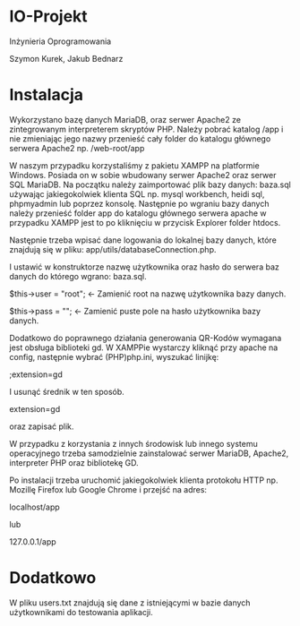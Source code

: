 # IO-Projekt
Inżynieria Oprogramowania


Szymon Kurek, Jakub Bednarz

# Instalacja
Wykorzystano bazę danych MariaDB, oraz serwer Apache2 ze zintegrowanym interpreterem skryptów PHP.
Należy pobrać katalog /app i nie zmieniając jego nazwy przenieść cały folder do katalogu głównego serwera Apache2 np. /web-root/app


W naszym przypadku korzystaliśmy z pakietu XAMPP na platformie Windows. Posiada on w sobie wbudowany serwer Apache2 oraz serwer SQL MariaDB. Na początku należy zaimportować plik bazy danych: baza.sql używając jakiegokolwiek klienta SQL np. mysql workbench, heidi sql, phpmyadmin lub poprzez konsolę. Następnie po wgraniu bazy danych należy przenieść folder app do katalogu głównego serwera apache w przypadku XAMPP jest to po kliknięciu w przycisk Explorer folder htdocs.


Następnie trzeba wpisać dane logowania do lokalnej bazy danych, które znajdują się w pliku: app/utils/databaseConnection.php.


I ustawić w konstruktorze nazwę użytkownika oraz hasło do serwera baz danych do którego wgrano: baza.sql.


$this->user = "root"; <- Zamienić root na nazwę użytkownika bazy danych.


$this->pass = ""; <- Zamienić puste pole na hasło użytkownika bazy danych.


Dodatkowo do poprawnego działania generowania QR-Kodów wymagana jest obsługa biblioteki gd. W XAMPPie wystarczy kliknąć przy apache na config, następnie wybrać (PHP)php.ini, wyszukać linijkę:


;extension=gd


I usunąć średnik w ten sposób.


extension=gd


oraz zapisać plik.


W przypadku z korzystania z innych środowisk lub innego systemu operacyjnego trzeba samodzielnie zainstalować serwer MariaDB, Apache2, interpreter PHP oraz bibliotekę GD.


Po instalacji trzeba uruchomić jakiegokolwiek klienta protokołu HTTP np. Mozillę Firefox lub Google Chrome i przejść na adres:


localhost/app


lub


127.0.0.1/app

# Dodatkowo
W pliku users.txt znajdują się dane z istniejącymi w bazie danych użytkownikami do testowania aplikacji.
